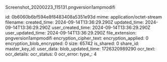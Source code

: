 Screenshot_20200223_115131.pngversion1ampmodifi

id: 0b6060b6bf594e8f8483408a5351e93d
mime: application/octet-stream
filename: 
created_time: 2024-09-14T13:36:29.290Z
updated_time: 2024-09-14T13:36:29.290Z
user_created_time: 2024-09-14T13:36:29.290Z
user_updated_time: 2024-09-14T13:36:29.290Z
file_extension: pngversion1ampmodifi
encryption_cipher_text: 
encryption_applied: 0
encryption_blob_encrypted: 0
size: 65742
is_shared: 0
share_id: 
master_key_id: 
user_data: 
blob_updated_time: 1726320989290
ocr_text: 
ocr_details: 
ocr_status: 0
ocr_error: 
type_: 4
